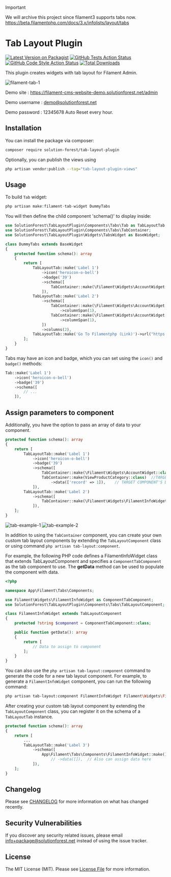 > [!IMPORTANT]
> We will archive this project since filament3 supports tabs now.
> https://beta.filamentphp.com/docs/3.x/infolists/layout/tabs

# Tab Layout Plugin

[![Latest Version on Packagist](https://img.shields.io/packagist/v/solution-forest/tab-layout-plugin.svg?style=flat-square)](https://packagist.org/packages/solution-forest/tab-layout-plugin)
[![GitHub Tests Action Status](https://img.shields.io/github/workflow/status/solution-forest/tab-layout-plugin/run-tests?label=tests)](https://github.com/solution-forest/tab-layout-plugin/actions?query=workflow%3Arun-tests+branch%3Amain)
[![GitHub Code Style Action Status](https://img.shields.io/github/workflow/status/solution-forest/tab-layout-plugin/Check%20&%20fix%20styling?label=code%20style)](https://github.com/solution-forest/tab-layout-plugin/actions?query=workflow%3A"Check+%26+fix+styling"+branch%3Amain)
[![Total Downloads](https://img.shields.io/packagist/dt/solution-forest/tab-layout-plugin.svg?style=flat-square)](https://packagist.org/packages/solution-forest/tab-layout-plugin)

This plugin creates widgets with tab layout for Filament Admin.

![filament-tab-1](https://github.com/solutionforest/filament-tab-plugin/assets/68525320/0dd61497-1c22-474c-b74a-75700df51292)

Demo site : https://filament-cms-website-demo.solutionforest.net/admin

Demo username : demo@solutionforest.net

Demo password : 12345678 Auto Reset every hour.
## Installation

You can install the package via composer:

```bash
composer require solution-forest/tab-layout-plugin
```

Optionally, you can publish the views using

```bash
php artisan vendor:publish --tag="tab-layout-plugin-views"
```

## Usage

To build `Tab` widget: 
```php
php artisan make:filament-tab-widget DummyTabs
```

You will then define the child component 'schema()' to display inside:
```php
use SolutionForest\TabLayoutPlugin\Components\Tabs\Tab as TabLayoutTab;
use SolutionForest\TabLayoutPlugin\Components\Tabs\TabContainer;
use SolutionForest\TabLayoutPlugin\Widgets\TabsWidget as BaseWidget;

class DummyTabs extends BaseWidget
{
    protected function schema(): array
    {
        return [
            TabLayoutTab::make('Label 1')
                ->icon('heroicon-o-bell') 
                ->badge('39')
                ->schema([
                    TabContainer::make(\Filament\Widgets\AccountWidget::class)
                ]),
            TabLayoutTab::make('Label 2')
                ->schema([
                    TabContainer::make(\Filament\Widgets\AccountWidget::class)
                        ->columnSpan(1),
                    TabContainer::make(\Filament\Widgets\AccountWidget::class)
                        ->columnSpan(1),
                ])
                ->columns(2),
            TabLayoutTab::make('Go To Filamentphp (Link)')->url("https://filamentphp.com/", true),
        ];
    }
}
```

Tabs may have an icon and badge, which you can set using the `icon()` and `badge()` methods:
```php
Tab::make('Label 1')
    ->icon('heroicon-o-bell') 
    ->badge('39')
    ->schema([
        // ...
    ]),
```

## Assign parameters to component
Additionally, you have the option to pass an array of data to your component.
```php
protected function schema(): array
{
    return [
        TabLayoutTab::make('Label 1')
            ->icon('heroicon-o-bell')
            ->badge('39')
            ->schema([
                TabContainer::make(\Filament\Widgets\AccountWidget::class)
                TabContainer::make(ViewProductCategory::class)  //TARGET COMPONENT
                    ->data(['record' => 1]),    // TARGET COMPONENT'S DATA
            ]),
        TabLayoutTab::make('Label 2')
            ->schema([
                TabContainer::make(\Filament\Widgets\FilamentInfoWidget::class),
            ]),
    ];
}
```
![tab-example-1](https://github.com/solutionforest/filament-tab-plugin/assets/68525320/1061acbb-cfdf-422f-8c2f-1c0f709ecf7f)
![tab-example-2](https://github.com/solutionforest/filament-tab-plugin/assets/68525320/23898112-9d25-4260-bed1-081e679b8b68)


In addition to using the `TabContainer` component, you can create your own custom tab layout components by extending the `TabLayoutComponent` class or using command `php artisan tab-layout:component`.

For example, the following PHP code defines a FilamentInfoWidget class that extends TabLayoutComponent and specifies a `ComponentTabComponent` as the tab component to use. The **getData** method can be used to populate the component with data.
```php
<?php

namespace App\Filament\Tabs\Components;

use Filament\Widgets\FilamentInfoWidget as ComponentTabComponent;
use SolutionForest\TabLayoutPlugin\Components\Tabs\TabLayoutComponent;

class FilamentInfoWidget extends TabLayoutComponent
{
    protected ?string $component = ComponentTabComponent::class;

    public function getData(): array
    {
        return [
            // Data to assign to component
        ];
    }
}
```
You can also use the `php artisan tab-layout:component` command to generate the code for a new tab layout component. For example, to generate a `FilamentInfoWidget` component, you can run the following command:
```bash
php artisan tab-layout:component FilamentInfoWidget Filament\Widgets\FilamentInfoWidget
```

After creating your custom tab layout component by extending the `TabLayoutComponent` class, you can register it on the schema of a `TabLayoutTab` instance.
```php
protected function schema(): array
{
    return [
        ...
        TabLayoutTab::make('Label 3')
            ->schema([
                App\Filament\Tabs\Components\FilamentInfoWidget::make()
                    // ->data([]),  // Also can assign data here
            ]),
    ];
}
```


## Changelog

Please see [CHANGELOG](../../releases) for more information on what has changed recently.


## Security Vulnerabilities

If you discover any security related issues, please email info+package@solutionforest.net instead of using the issue tracker.


## License

The MIT License (MIT). Please see [License File](LICENSE.md) for more information.
